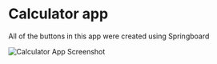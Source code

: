 # Calculator app

All of the buttons in this app were created using Springboard

![Calculator App Screenshot](https://user-images.githubusercontent.com/114803121/230225278-3abbd8c6-92ea-4793-9644-3e739cb127b1.png)
